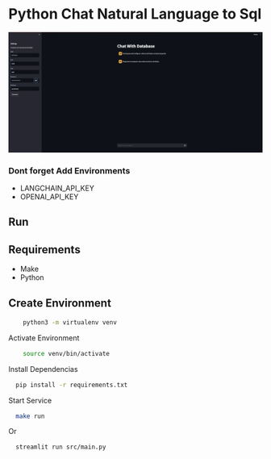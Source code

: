 # Python Chat Natural Language to Sql

![ui](ui.png)

### Dont forget Add Environments 
- LANGCHAIN_API_KEY
- OPENAI_API_KEY

## Run

## Requirements
- Make
- Python


## Create Environment

```bash
    python3 -m virtualenv venv
```

Activate Environment 

```bash
    source venv/bin/activate 
```
Install Dependencias

```bash
  pip install -r requirements.txt
```


Start Service

```bash
  make run
```
Or
```bash
  streamlit run src/main.py
```


